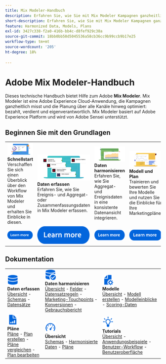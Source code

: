 ```yaml
---
title: Mix Modeler-Handbuch
description: Erfahren Sie, wie Sie mit Mix Modeler Kampagnen ganzheitlich messen und die Planung über alle Kanäle hinweg optimieren können.
short-description: Erfahren Sie, wie Sie mit Mix Modeler Kampagnen ganzheitlich messen und die Planung über alle Kanäle hinweg optimieren können.
feature: Harmonized Data, Models, Plans
exl-id: 3427c338-f2a0-416b-bb4c-d8fef929c38a
source-git-commit: 18bb0bb50d5045536a58cb36cc9b99ccb9b17e25
workflow-type: tm+mt
source-wordcount: '205'
ht-degree: 18%

---
```


# Adobe Mix Modeler-Handbuch

Dieses technische Handbuch bietet Hilfe zum Adobe **Mix Modeler**. Mix Modeler ist eine Adobe Experience Cloud-Anwendung, die Kampagnen ganzheitlich misst und die Planung über alle Kanäle hinweg optimiert: bezahlt, verdient und eigenverantwortlich. Mix Modeler basiert auf Adobe Experience Platform und wird von Adobe Sensei unterstützt.

## Beginnen Sie mit den Grundlagen

<table style="table-layout:fixed">
  <tr style="border: 0;">
    <td>
    <a href="/help/get-started/about.md"><img src="./assets/whatis-mm.png"></a>
    <div><strong>Schnellstart</strong><br/>Verschaffen Sie sich einen Überblick über den Workflow von Mix Modeler und erhalten Sie Einblicke in diesen.</div>
    </td>
    <td>
    <a href="/help/ingest-data/overview.md"><img src="./assets/data-ingestion-mm.png"></a>
    <div><strong>Daten erfassen</strong><br/>Erfahren Sie, wie Sie Ereignis- und Aggregat- oder Zusammenfassungsdaten in Mix Modeler erfassen.</div>
    </td>
    <td>
    <a href="/help/harmonize-data/overview.md"><img src="./assets/plan-mm.png"/></a>
    <div><strong>Daten harmonisieren</strong><br/>Erfahren Sie, wie Sie Aggregat- und Ereignisdaten in eine konsistente Datenansicht integrieren. 
    </div>
    </td>
    <td>
    <a href="/help/models/overview.md"><img src="./assets/models-mm.png"></a>
    <div><strong>Modell und Plan</strong><br/>Trainieren und bewerten Sie Ihre Modelle und nutzen Sie die Einblicke für Ihre Marketingpläne.</div>
    </td>
  </tr>
  <tr style="border: 0;">
    <td align="center"><a href="/help/get-started/about.md"><img src="./assets/learn-more-button.svg"></a></td>
    <td align="center"><a href="/help/ingest-data/overview.md"><img src="./assets/learn-more-button.svg"></a></td>
    <td align="center"><a href="/help/harmonize-data/overview.md"><img src="./assets/learn-more-button.svg"></a></td>
    <td align="center"><a href="/help/models/overview.md"><img src="./assets/learn-more-button.svg"></a></td>
    </tr>
</table>


## Dokumentation

<table style="table-layout:auto">
  <tr style="border: 0;">
    <td>
      <img src="./assets/Data.svg" width="35px"><br/>
      <strong>Daten erfassen</strong><br/><a href="/help/ingest-data/overview.md">Übersicht</a> - <a href="/help/ingest-data/schemas.md">Schemas</a> - <a href="/help/ingest-data/datasets.md">Datensätze</a> 
    </td>
    <td>
      <img src="./assets/DataCheck.svg" width="35px"><br/>
      <strong>Daten harmonisieren</strong><br/><a href="/help/harmonize-data/overview.md">Übersicht</a> - <a href="/help/harmonize-data/fields.md">Felder</a>  - <a href="/help/harmonize-data/dataset-rules.md">Datensatzregeln</a> - <a href="/help/harmonize-data/marketing-touchpoints.md">Marketing-Touchpoints</a> - <a href="/help/harmonize-data/conversions.md">Konversionen</a> - <a href="/help/harmonize-data/usage-report.md">Gebrauchsbericht</a>  
    </td>
    <td>
      <img src="./assets/FileGear.svg" width="35px"><br/>
      <strong>Modelle</strong><br/><a href="/help/models/overview.md">Übersicht</a> - <a href="/help/models/create.md">Modell erstellen</a> - <a href="/help/models/insights.md">Modelleinblicke</a> - <a href="/help/models/scoring-data.md">Scoring-Daten</a>
    </td>
  </tr>
  <tr style="border: 0;">
    <td>
      <img src="./assets/FileChart.svg" width="35px"><br/>
      <strong>Pläne</strong><br/><a href="/help/plans/overview.md">Pläne</a> - <a href="/help/plans/create.md">Plan erstellen</a> - <a href="/help/plans/compare.md">Pläne vergleichen</a> - <a href="/help/plans/edit.md">Plan bearbeiten</a>
    </td>
    <td>
      <img src="./assets/Dashboard.svg" width="35px"><br/>
      <strong>Übersicht</strong><br/><a href="/help/dashboard/overview.md">Schemas</a> - <a href="/help/dashboard/harmonized-data.md">Harmonisierte Daten</a> - <a href="/help/dashboard/plans.md">Pläne</a>
    </td>
        <td>
      <img src="./assets/Learn.svg" width="35px"><br/>
      <strong>Tutorials</strong><br/><a href="https://experienceleague.adobe.com/docs/mix-modeler-learn/tutorials/overview.html?lang=en">Übersicht</a> - <a href="https://experienceleague.adobe.com/docs/mix-modeler-learn/tutorials/intro/use-cases.html?lang=en">Anwendungsbeispiele</a> - <a href="https://experienceleague.adobe.com/docs/mix-modeler-learn/tutorials/intro/user-workflow.html?lang=en">Benutzer-Workflow</a>  - <a href="https://experienceleague.adobe.com/docs/mix-modeler-learn/tutorials/intro/user-interface-tour.html?lang=en">Benutzeroberfläche</a>
    </td>
  </tr>
</table>
